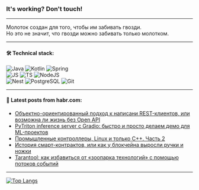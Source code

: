 ### It's working? Don't touch!

---
Молоток создан для того, чтобы им забивать гвозди. <br>
Но это не значит, что гвозди можно забивать только молотком.

---

#### 🛠️ Technical stack:

![Java](https://img.shields.io/badge/Java-informational?logo=Oracle&style=flat&logoColor=white&color=FF4500)
![Kotlin](https://img.shields.io/badge/Kotlin-informational?logo=Kotlin&style=flat&logoColor=white&color=774D97)
![Spring](https://img.shields.io/badge/SpringBoot-informational?logo=SpringBoot&style=flat&logoColor=white&color=6DB33F) <br>
![JS](https://img.shields.io/badge/JS-informational?logo=javaScript&style=flat&logoColor=black&color=F7Df1E)
![TS](https://img.shields.io/badge/TypeScript-informational?logo=typeScript&style=flat&logoColor=black&color=0667A8)
![NodeJS](https://img.shields.io/badge/NodeJS-informational?logo=node.js&style=flat&logoColor=white&color=70A760) <br>
![Nest](https://img.shields.io/badge/NestJS-informational?logo=NestJS&style=flat&logoColor=white&color=E0234E)
![PostgreSQL](https://img.shields.io/badge/PostgreSQL-informational?logo=PostgreSQL&style=flat&logoColor=white&color=DAA520)
![Git](https://img.shields.io/badge/Git-informational?logo=git&style=flat&logoColor=white&color=778899)

___

#### 💬 Latest posts from habr.com:

<!-- BLOG-POST-LIST:START -->
- [Объектно-ориентированный подход к написани REST-клиентов, или возможна ли жизнь без Open API](https://habr.com/ru/companies/magnit/articles/763952/?utm_source=habrahabr&utm_medium=rss&utm_campaign=763952)
- [PyTriton inference server c Gradio: быстро и просто делаем демо для ML-проектов](https://habr.com/ru/articles/764118/?utm_source=habrahabr&utm_medium=rss&utm_campaign=764118)
- [Промышленные контроллеры, Linux и только C++. Часть 2](https://habr.com/ru/articles/764116/?utm_source=habrahabr&utm_medium=rss&utm_campaign=764116)
- [История смарт-контрактов, или как у блокчейна выросли ручки и ножки](https://habr.com/ru/companies/web3_tech/articles/764114/?utm_source=habrahabr&utm_medium=rss&utm_campaign=764114)
- [Tarantool: как избавиться от «зоопарка технологий» с помощью потоков событий](https://habr.com/ru/companies/vk/articles/761950/?utm_source=habrahabr&utm_medium=rss&utm_campaign=761950)
<!-- BLOG-POST-LIST:END -->

---
[![Top Langs](https://github-readme-stats-git-master-advtsetting-gmailcom.vercel.app/api/top-langs/?username=zloylis&langs_count=10&hide_title=false&title_color=e6edf3&size_weight=0.5&count_weight=0.5&layout=compact&hide_border=true&theme=dracula)](https://github.com/zloylis)

<!-- ![GitHub stats](https://github-readme-stats-git-master-advtsetting-gmailcom.vercel.app/api?username=zloylis&show_icons=true&hide_border=true&theme=dracula&hide_title=true&include_all_commits=true&count_private=true&hide=contribs&hide_rank=true) -->
